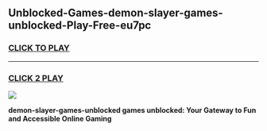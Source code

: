 
## Unblocked-Games-demon-slayer-games-unblocked-Play-Free-eu7pc
<h3>
<a href="https://premium76.site?title=demon-slayer-games-unblocked&ref=15A">CLICK TO PLAY</a></h3>
<hr>

<h3>
<a href="https://premium76.site?title=demon-slayer-games-unblocked&ref=15A">CLICK 2 PLAY</a>
  
</h3>

<a href="https://premium76.site?title=demon-slayer-games-unblocked&ref=15A"><img src="https://clearcache.store/games.png"></a>


**demon-slayer-games-unblocked games unblocked: Your Gateway to Fun and Accessible Online Gaming**
